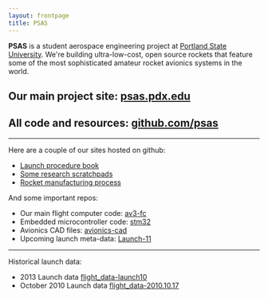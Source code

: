 ```yaml
---
layout: frontpage
title: PSAS
---
```


**PSAS** is a student aerospace engineering project at
[Portland State University](http://www.pdx.edu/).
We're building ultra-low-cost, open source rockets that feature some of the
most sophisticated amateur rocket avionics systems in the world.

## Our main project site: [psas.pdx.edu](http://psas.pdx.edu/)

## All code and resources: [github.com/psas](https://github.com/psas)

---------------------------


Here are a couple of our sites hosted on github:

 - [Launch procedure book](/procedure-book/)
 - [Some research scratchpads](/research-notebooks/)
 - [Rocket manufacturing process](/mme-capstone/)

And some important repos:

 - Our main flight computer code: [av3-fc](https://github.com/psas/av3-fc)
 - Embedded microcontroller code: [stm32](https://github.com/psas/stm32)
 - Avionics CAD files: [avionics-cad](https://github.com/psas/avionics-cad)
 - Upcoming launch meta-data: [Launch-11](https://github.com/psas/Launch-11)



-----------------------

Historical launch data:

 - 2013 Launch data [flight_data-launch10](https://github.com/psas/flight_data-launch10)
 - October 2010 Launch data [flight_data-2010.10.17](https://github.com/psas/flight_data-2010.10.17)
